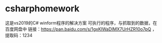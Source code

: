 # csharphomework
这是vs2019的C# winform程序的解决方案
可执行的程序，与抓取到的数据，在百度网盘中
链接：https://pan.baidu.com/s/1gxKlWaDIMX7UrHZR10o7pQ ，提取码：1234
